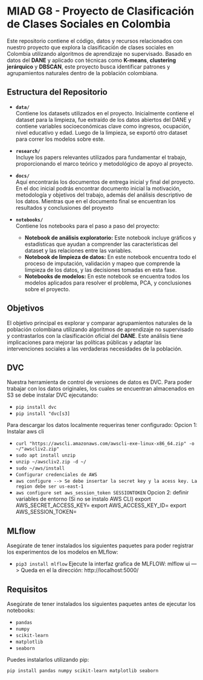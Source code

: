 # MIAD G8 - Proyecto de Clasificación de Clases Sociales en Colombia

Este repositorio contiene el código, datos y recursos relacionados con nuestro proyecto que explora la clasificación de clases sociales en Colombia utilizando algoritmos de aprendizaje no supervisado. Basado en datos del **DANE** y aplicado con técnicas como **K-means**, **clustering jerárquico** y **DBSCAN**, este proyecto busca identificar patrones y agrupamientos naturales dentro de la población colombiana.

## Estructura del Repositorio

- **`data/`**  
  Contiene los datasets utilizados en el proyecto. Inicialmente contiene el dataset para la limpieza, fue extraído de los datos abiertos del DANE y contiene variables socioeconómicas clave como ingresos, ocupación, nivel educativo y edad. Luego de la limpieza, se exportó otro dataset para correr los modelos sobre este.

- **`research/`**  
  Incluye los papers relevantes utilizados para fundamentar el trabajo, proporcionando el marco teórico y metodológico de apoyo al proyecto.

- **`docs/`**  
  Aquí encontrarás los documentos de entrega inicial y final del proyecto. En el doc inicial podrás encontrar  documento inicial la motivación, metodología y objetivos del trabajo, además del análisis descriptivo de los datos. Mientras que en el documento final se encuentran los resultados y conclusiones del proyexto

- **`notebooks/`**  
  Contiene los notebooks para el paso a paso del proyecto:
  - **Notebook de análisis exploratorio:** Este notebook incluye gráficos y estadísticas que ayudan a comprender las características del dataset y las relaciones entre las variables.
  - **Notebook de limpieza de datos:** En este notebook encuentra todo el proceso de imputación, validación y mapeo que comprende la limpieza de los datos, y las decisiones tomadas en esta fase.
  - **Notebooks de modelos:** En este notebook se encuentra todos los modelos aplicados para resolver el problema, PCA, y conclusiones sobre el proyecto.

## Objetivos

El objetivo principal es explorar y comparar agrupamientos naturales de la población colombiana utilizando algoritmos de aprendizaje no supervisado y contrastarlos con la clasificación oficial del **DANE**. Este análisis tiene implicaciones para mejorar las políticas públicas y adaptar las intervenciones sociales a las verdaderas necesidades de la población.

## DVC

Nuestra herramienta de control de versiones de datos es DVC. Para poder trabajar con los datos originales, los cuales se encuentran almacenados en S3 se debe instalar DVC ejecutando:

- `pip install dvc`
- `pip install "dvc[s3]`

Para descargar los datos localmente requeriras tener configurado:
Opcion 1: Instalar aws cli
- `curl "https://awscli.amazonaws.com/awscli-exe-linux-x86_64.zip" -o ~/"awscliv2.zip" `
- `sudo apt install unzip`
- `unzip ~/awscliv2.zip -d ~/`
- `sudo ~/aws/install`
- `Configurar credenciales de AWS`
- `aws configure --> Se debe insertar la secret key y la acess key. La region debe ser us-east-1`
- `aws configure set aws_session_token SESSIONTOKEN`
Opcion 2: definir variables de entorno (Si no se instalo AWS CLI)
export AWS_SECRET_ACCESS_KEY=
export  AWS_ACCESS_KEY_ID=
export  AWS_SESSION_TOKEN=

## MLflow

Asegúrate de tener instalados los siguientes paquetes para poder registrar los experimentos de los modelos en MLflow:

- `pip3 install mlflow`
Ejecute la interfaz grafica de MLFLOW: mlflow ui —> Queda en el la dirección: http://localhost:5000/

## Requisitos

Asegúrate de tener instalados los siguientes paquetes antes de ejecutar los notebooks:

- `pandas`
- `numpy`
- `scikit-learn`
- `matplotlib`
- `seaborn`

Puedes instalarlos utilizando pip:

```bash
pip install pandas numpy scikit-learn matplotlib seaborn